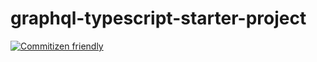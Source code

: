 # graphql-typescript-starter-project

[![Commitizen friendly](https://img.shields.io/badge/commitizen-friendly-brightgreen.svg)](http://commitizen.github.io/cz-cli/)